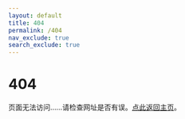 ```yaml
---
layout: default
title: 404
permalink: /404
nav_exclude: true
search_exclude: true
---
```


# 404

页面无法访问……请检查网址是否有误。[点此返回主页](/)。